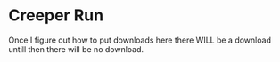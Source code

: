 # Creeper Run
Once I figure out how to put downloads here there WILL be a download untill then there will be no download.
